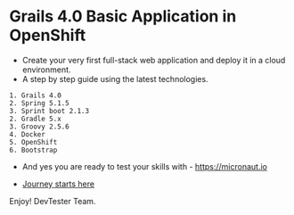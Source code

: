 # Grails 4.0 Basic Application in OpenShift

- Create your very first full-stack web application and deploy it in a cloud environment.
- A step by step guide using the latest technologies.

```
1. Grails 4.0
2. Spring 5.1.5
3. Sprint boot 2.1.3
2. Gradle 5.x
3. Groovy 2.5.6
4. Docker
5. OpenShift
6. Bootstrap
```

- And yes you are ready to test your skills with - https://micronaut.io

- [Journey starts here](https://github.com/devtester-ro/devtester-grails-openshift-docs/blob/master/0-Readme.adoc)

Enjoy!
DevTester Team.
